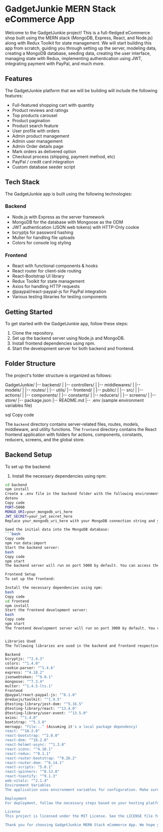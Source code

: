 # GadgetJunkie MERN Stack eCommerce App

Welcome to the GadgetJunkie project! This is a full-fledged eCommerce shop built using the MERN stack (MongoDB, Express, React, and Node.js) along with Redux Toolkit for state management. We will start building this app from scratch, guiding you through setting up the server, modeling data, creating a MongoDB database, seeding data, creating the user interface, managing state with Redux, implementing authentication using JWT, integrating payment with PayPal, and much more.

## Features

The GadgetJunkie platform that we will be building will include the following features:

- Full-featured shopping cart with quantity
- Product reviews and ratings
- Top products carousel
- Product pagination
- Product search feature
- User profile with orders
- Admin product management
- Admin user management
- Admin Order details page
- Mark orders as delivered option
- Checkout process (shipping, payment method, etc)
- PayPal / credit card integration
- Custom database seeder script

## Tech Stack

The GadgetJunkie app is built using the following technologies:

### Backend

- Node.js with Express as the server framework
- MongoDB for the database with Mongoose as the ODM
- JWT authentication (JSON web tokens) with HTTP-Only cookie
- bcryptjs for password hashing
- Multer for handling file uploads
- Colors for console log styling

### Frontend

- React with functional components & hooks
- React router for client-side routing
- React-Bootstrap UI library
- Redux Toolkit for state management
- Axios for handling HTTP requests
- @paypal/react-paypal-js for PayPal integration
- Various testing libraries for testing components

## Getting Started

To get started with the GadgetJunkie app, follow these steps:

1. Clone the repository.
2. Set up the backend server using Node.js and MongoDB.
3. Install frontend dependencies using npm.
4. Start the development server for both backend and frontend.

## Folder Structure

The project's folder structure is organized as follows:

GadgetJunkie/
|-- backend/
| |-- controllers/
| |-- middlewares/
| |-- models/
| |-- routes/
| |-- utils/
|-- frontend/
| |-- public/
| |-- src/
| |-- actions/
| |-- components/
| |-- constants/
| |-- reducers/
| |-- screens/
| |-- store/
|-- package.json
|-- README.md
|-- .env (sample environment variables file)

sql
Copy code

The `backend` directory contains server-related files, routes, models, middleware, and utility functions. The `frontend` directory contains the React frontend application with folders for actions, components, constants, reducers, screens, and the global store.

## Backend Setup

To set up the backend:

1. Install the necessary dependencies using npm:

```bash
cd backend
npm install
Create a .env file in the backend folder with the following environment variables:
dotenv
Copy code
PORT=5000
MONGO_URI=your_mongodb_uri_here
JWT_SECRET=your_jwt_secret_here
Replace your_mongodb_uri_here with your MongoDB connection string and your_jwt_secret_here with a secret key for JWT authentication.

Seed the initial data into the MongoDB database:
```bash
Copy code
npm run data:import
Start the backend server:
bash
Copy code
npm start
The backend server will run on port 5000 by default. You can access the API endpoints at http://localhost:5000/api.

Frontend Setup
To set up the frontend:

Install the necessary dependencies using npm:
bash
Copy code
cd frontend
npm install
Start the frontend development server:
bash
Copy code
npm start
The frontend development server will run on port 3000 by default. You can access the app at http://localhost:3000/.


Libraries Used
The following libraries are used in the backend and frontend respectively:

Backend
bcryptjs: "^2.4.3"
colors: "^1.4.0"
cookie-parser: "^1.4.6"
express: "^4.18.2"
jsonwebtoken: "^9.0.1"
mongoose: "^7.3.4"
multer: "^1.4.5-lts.1"
Frontend
@paypal/react-paypal-js: "^8.1.0"
@reduxjs/toolkit: "^1.9.5"
@testing-library/jest-dom: "^5.16.5"
@testing-library/react: "^13.4.0"
@testing-library/user-event: "^13.5.0"
axios: "^1.4.0"
bootstrap: "^5.3.0"
mernapp: "file:.." (Assuming it's a local package dependency)
react: "^18.2.0"
react-bootstrap: "^2.8.0"
react-dom: "^18.2.0"
react-helmet-async: "^1.3.0"
react-icons: "^4.10.1"
react-redux: "^8.1.1"
react-router-bootstrap: "^0.26.2"
react-router-dom: "^6.14.1"
react-scripts: "5.0.1"
react-spinners: "^0.13.8"
react-toastify: "^9.1.3"
web-vitals: "^2.1.4"
Environment Variables
The application uses environment variables for configuration. Make sure to set the required environment variables in a .env file in the backend folder (as mentioned in the Backend Setup section).

Deployment
For deployment, follow the necessary steps based on your hosting platform. Ensure that the backend and frontend are deployed separately.

License
This project is licensed under the MIT License. See the LICENSE file for details.

Thank you for choosing GadgetJunkie MERN Stack eCommerce App. We hope you enjoy building and using this powerful eCommerce platform! If you have any questions or need assistance, please refer to the documentation or reach out to the community for support.
